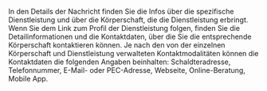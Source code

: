 In den Details der Nachricht finden Sie die Infos über die spezifische Dienstleistung und über die Körperschaft, die die Dienstleistung erbringt. Wenn Sie dem Link zum Profil der Dienstleistung folgen, finden Sie die Detailinformationen und die Kontaktdaten, über die Sie die entsprechende Körperschaft kontaktieren können.
Je nach den von der einzelnen Körperschaft und Dienstleistung verwalteten Kontaktmodalitäten können die Kontaktdaten die folgenden Angaben beinhalten: Schaldteradresse, Telefonnummer, E-Mail- oder PEC-Adresse, Webseite, Online-Beratung, Mobile App.